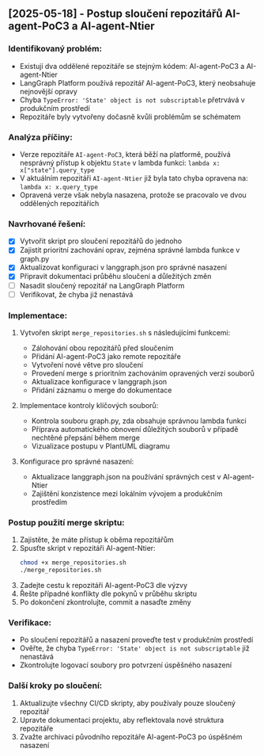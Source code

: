 ## [2025-05-18] - Postup sloučení repozitářů AI-agent-PoC3 a AI-agent-Ntier

### Identifikovaný problém:
- Existují dva oddělené repozitáře se stejným kódem: AI-agent-PoC3 a AI-agent-Ntier
- LangGraph Platform používá repozitář AI-agent-PoC3, který neobsahuje nejnovější opravy
- Chyba `TypeError: 'State' object is not subscriptable` přetrvává v produkčním prostředí
- Repozitáře byly vytvořeny dočasně kvůli problémům se schématem

### Analýza příčiny:
- Verze repozitáře `AI-agent-PoC3`, která běží na platformě, používá nesprávný přístup k objektu `State` v lambda funkci: `lambda x: x["state"].query_type`
- V aktuálním repozitáři `AI-agent-Ntier` již byla tato chyba opravena na: `lambda x: x.query_type`
- Opravená verze však nebyla nasazena, protože se pracovalo ve dvou oddělených repozitářích

### Navrhované řešení:
- [x] Vytvořit skript pro sloučení repozitářů do jednoho
- [x] Zajistit prioritní zachování oprav, zejména správné lambda funkce v graph.py
- [x] Aktualizovat konfiguraci v langgraph.json pro správné nasazení
- [x] Připravit dokumentaci průběhu sloučení a důležitých změn
- [ ] Nasadit sloučený repozitář na LangGraph Platform
- [ ] Verifikovat, že chyba již nenastává

### Implementace:
1. Vytvořen skript `merge_repositories.sh` s následujícími funkcemi:
   - Zálohování obou repozitářů před sloučením
   - Přidání AI-agent-PoC3 jako remote repozitáře
   - Vytvoření nové větve pro sloučení
   - Provedení merge s prioritním zachováním opravených verzí souborů
   - Aktualizace konfigurace v langgraph.json
   - Přidání záznamu o merge do dokumentace

2. Implementace kontroly klíčových souborů:
   - Kontrola souboru graph.py, zda obsahuje správnou lambda funkci
   - Příprava automatického obnovení důležitých souborů v případě nechtěné přepsání během merge
   - Vizualizace postupu v PlantUML diagramu

3. Konfigurace pro správné nasazení:
   - Aktualizace langgraph.json na používání správných cest v AI-agent-Ntier
   - Zajištění konzistence mezi lokálním vývojem a produkčním prostředím

### Postup použití merge skriptu:
1. Zajistěte, že máte přístup k oběma repozitářům
2. Spusťte skript v repozitáři AI-agent-Ntier:
   ```bash
   chmod +x merge_repositories.sh
   ./merge_repositories.sh
   ```
3. Zadejte cestu k repozitáři AI-agent-PoC3 dle výzvy
4. Řešte případné konflikty dle pokynů v průběhu skriptu
5. Po dokončení zkontrolujte, commit a nasaďte změny

### Verifikace:
- Po sloučení repozitářů a nasazení proveďte test v produkčním prostředí
- Ověřte, že chyba `TypeError: 'State' object is not subscriptable` již nenastává
- Zkontrolujte logovací soubory pro potvrzení úspěšného nasazení

### Další kroky po sloučení:
1. Aktualizujte všechny CI/CD skripty, aby používaly pouze sloučený repozitář
2. Upravte dokumentaci projektu, aby reflektovala nové struktura repozitáře
3. Zvažte archivaci původního repozitáře AI-agent-PoC3 po úspěšném nasazení
